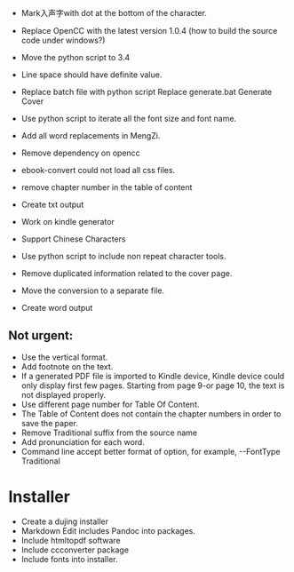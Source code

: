 - Mark入声字with dot at the bottom of the character. 

- Replace OpenCC with the latest version 1.0.4 (how to build the source code under windows?)
- Move the python script to 3.4
- Line space should have definite value.
- Replace batch file with python script
	Replace generate.bat
		Generate Cover
- Use python script to iterate all the font size and font name.
- Add all word replacements in MengZi.
- Remove dependency on opencc
- ebook-convert could not load all css files.
- remove chapter number in the table of content
- Create txt output
- Work on kindle generator
- Support Chinese Characters
- Use python script to include non repeat character tools.
- Remove duplicated information related to the cover page.
- Move the conversion to a separate file.
- Create word output

## Not urgent:

- Use the vertical format.
- Add footnote on the text.
- If a generated PDF file is imported to Kindle device, Kindle device could only display first few pages. Starting from page 9-or page 10, the text is not displayed properly.
- Use different page number for Table Of Content.
- The Table of Content does not contain the chapter numbers in order to save the paper.
- Remove Traditional suffix from the source name
- Add pronunciation for each word.
- Command line accept better format of option, for example, --FontType Traditional


# Installer

- Create a dujing installer
- Markdown Edit includes Pandoc into packages.
- Include htmltopdf software
- Include ccconverter package
- Include fonts into installer.
